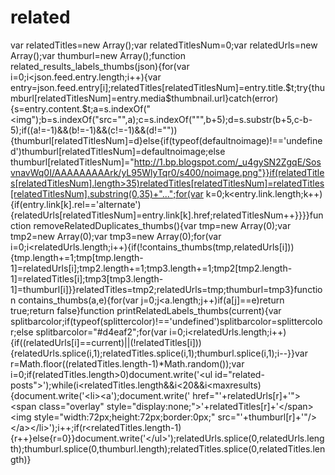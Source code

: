 # related
var relatedTitles=new Array();var relatedTitlesNum=0;var relatedUrls=new Array();var thumburl=new Array();function related_results_labels_thumbs(json){for(var i=0;i&lt;json.feed.entry.length;i++){var entry=json.feed.entry[i];relatedTitles[relatedTitlesNum]=entry.title.$t;try{thumburl[relatedTitlesNum]=entry.media$thumbnail.url}catch(error){s=entry.content.$t;a=s.indexOf("&lt;img");b=s.indexOf("src=\"",a);c=s.indexOf("\"",b+5);d=s.substr(b+5,c-b-5);if((a!=-1)&amp;&amp;(b!=-1)&amp;&amp;(c!=-1)&amp;&amp;(d!="")){thumburl[relatedTitlesNum]=d}else{if(typeof(defaultnoimage)!=='undefined')thumburl[relatedTitlesNum]=defaultnoimage;else thumburl[relatedTitlesNum]="http://1.bp.blogspot.com/_u4gySN2ZgqE/SosvnavWq0I/AAAAAAAAArk/yL95WlyTqr0/s400/noimage.png"}}if(relatedTitles[relatedTitlesNum].length>35)relatedTitles[relatedTitlesNum]=relatedTitles[relatedTitlesNum].substring(0,35)+"...";for(var k=0;k&lt;entry.link.length;k++){if(entry.link[k].rel=='alternate'){relatedUrls[relatedTitlesNum]=entry.link[k].href;relatedTitlesNum++}}}}function removeRelatedDuplicates_thumbs(){var tmp=new Array(0);var tmp2=new Array(0);var tmp3=new Array(0);for(var i=0;i&lt;relatedUrls.length;i++){if(!contains_thumbs(tmp,relatedUrls[i])){tmp.length+=1;tmp[tmp.length-1]=relatedUrls[i];tmp2.length+=1;tmp3.length+=1;tmp2[tmp2.length-1]=relatedTitles[i];tmp3[tmp3.length-1]=thumburl[i]}}relatedTitles=tmp2;relatedUrls=tmp;thumburl=tmp3}function contains_thumbs(a,e){for(var j=0;j&lt;a.length;j++)if(a[j]==e)return true;return false}function printRelatedLabels_thumbs(current){var splitbarcolor;if(typeof(splittercolor)!=='undefined')splitbarcolor=splittercolor;else splitbarcolor="#d4eaf2";for(var i=0;i&lt;relatedUrls.length;i++){if((relatedUrls[i]==current)||(!relatedTitles[i])){relatedUrls.splice(i,1);relatedTitles.splice(i,1);thumburl.splice(i,1);i--}}var r=Math.floor((relatedTitles.length-1)*Math.random());var i=0;if(relatedTitles.length>0)document.write('&lt;ul id="related-posts">');while(i&lt;relatedTitles.length&amp;&amp;i&lt;20&amp;&amp;i&lt;maxresults){document.write('&lt;li>&lt;a');document.write(' href="'+relatedUrls[r]+'">&lt;span class="overlay" style="display:none;">'+relatedTitles[r]+'&lt;/span>&lt;img style="width:72px;height:72px;border:0px;" src="'+thumburl[r]+'"/>&lt;/a>&lt;/li>');i++;if(r&lt;relatedTitles.length-1){r++}else{r=0}}document.write('&lt;/ul>');relatedUrls.splice(0,relatedUrls.length);thumburl.splice(0,thumburl.length);relatedTitles.splice(0,relatedTitles.length)}
